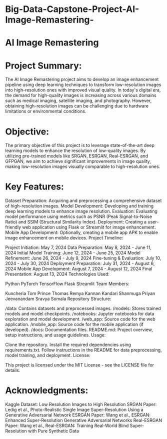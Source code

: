 # Big-Data-Capstone-Project-AI-Image-Remastering-
# AI Image Remastering

# Project Summary:

The AI Image Remastering project aims to develop an image enhancement pipeline using deep learning techniques to transform low-resolution images into high-resolution ones with improved visual quality. In today's digital era, the demand for high-quality images is increasing across various domains such as medical imaging, satellite imaging, and photography. However, obtaining high-resolution images can be challenging due to hardware limitations or environmental conditions.

# Objective:

The primary objective of this project is to leverage state-of-the-art deep learning models to enhance the resolution of low-quality images. By utilizing pre-trained models like SRGAN, ESRGAN, Real-ESRGAN, and GFPGAN, we aim to achieve significant improvements in image quality, making low-resolution images visually comparable to high-resolution ones.

# Key Features:

Dataset Preparation: Acquiring and preprocessing a comprehensive dataset of high-resolution images.
Model Development: Developing and training deep learning models to enhance image resolution.
Evaluation: Evaluating model performance using metrics such as PSNR (Peak Signal-to-Noise Ratio) and SSIM (Structural Similarity Index).
Deployment: Creating a user-friendly web application using Flask or Streamlit for image enhancement.
Mobile App Development: Optionally, creating a mobile app APK to enable image enhancement on mobile devices.
Project Timeline:

Project Initiation: May 7, 2024
Data Preparation: May 8, 2024 - June 11, 2024
Initial Model Training: June 12, 2024 - June 25, 2024
Model Refinement: June 26, 2024 - July 9, 2024
Fine-tuning & Evaluation: July 10, 2024 - July 30, 2024
Deployment Preparation: July 31, 2024 - August 6, 2024
Mobile App Development: August 7, 2024 - August 12, 2024
Final Presentation: August 13, 2024
Technologies Used:

Python
PyTorch
TensorFlow
Flask
Streamlit
Team Members:

Kuncheria Tom
Prince Thomas
Remya Kannan Kandari
Shanmuga Priyan Jeevanandam
Sravya Somala
Repository Structure:

/data: Contains datasets and preprocessed images.
/models: Stores trained models and model checkpoints.
/notebooks: Jupyter notebooks for data exploration and model development.
/web_app: Source code for the web application.
/mobile_app: Source code for the mobile application (if developed).
/docs: Documentation files.
README.md: Project overview, setup instructions, and usage guidelines.
Usage:

Clone the repository.
Install the required dependencies using requirements.txt.
Follow instructions in the README for data preprocessing, model training, and deployment.
License:

This project is licensed under the MIT License - see the LICENSE file for details.

# Acknowledgments:

Kaggle Dataset: Low Resolution Images to High Resolution
SRGAN Paper: Ledig et al., Photo-Realistic Single Image Super-Resolution Using a Generative Adversarial Network
ESRGAN Paper: Wang et al., ESRGAN: Enhanced Super-Resolution Generative Adversarial Networks
Real-ESRGAN Paper: Wang et al., Real-ESRGAN: Training Real-World Blind Super-Resolution with Pure Synthetic Data
